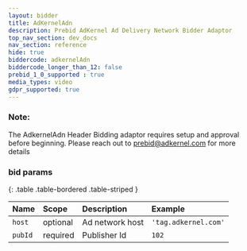 ```yaml
---
layout: bidder
title: AdKernelAdn
description: Prebid AdKernel Ad Delivery Network Bidder Adaptor
top_nav_section: dev_docs
nav_section: reference
hide: true
biddercode: adkernelAdn
biddercode_longer_than_12: false
prebid_1_0_supported : true
media_types: video
gdpr_supported: true
---
```


### Note:

The AdkernelAdn Header Bidding adaptor requires setup and approval before beginning. Please reach out to <prebid@adkernel.com> for more details

### bid params

{: .table .table-bordered .table-striped } 

| Name | Scope    | Description        | Example  |
| :--- | :----    | :----------        | :------  |
| `host`   | optional | Ad network host    | `'tag.adkernel.com'` |
| `pubId` | required | Publisher Id        | `102` |
